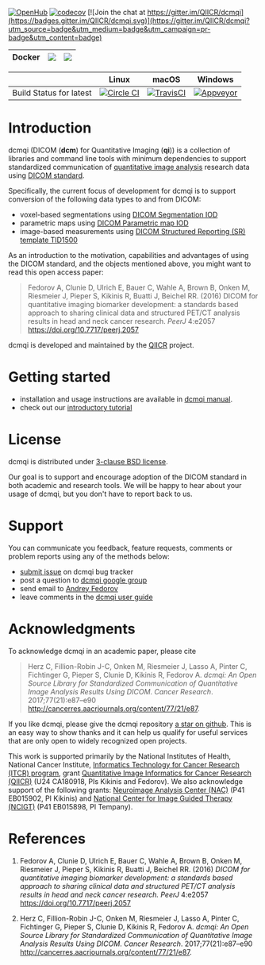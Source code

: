 [![OpenHub](https://www.openhub.net/p/dcmqi/widgets/project_thin_badge.gif)](https://www.openhub.net/p/dcmqi) [![codecov](https://codecov.io/gh/QIICR/dcmqi/branch/master/graph/badge.svg)](https://codecov.io/gh/QIICR/dcmqi) [![Join the chat at https://gitter.im/QIICR/dcmqi](https://badges.gitter.im/QIICR/dcmqi.svg)](https://gitter.im/QIICR/dcmqi?utm_source=badge&utm_medium=badge&utm_campaign=pr-badge&utm_content=badge)



| Docker | [![](https://images.microbadger.com/badges/version/qiicr/dcmqi:v1.2.0.svg)](https://microbadger.com/images/qiicr/dcmqi:v1.2.0) | [![](https://images.microbadger.com/badges/version/qiicr/dcmqi.svg)](https://microbadger.com/images/qiicr/dcmqi) |
|--------|--------------------------------------------------------------------------------------------------------------------------------|-------------------------------------------------------------------------------------------------------------------|

|              | Linux                                                                                                  | macOS                                                                                                | Windows                                                                                                                             |
|--------------|--------------------------------------------------------------------------------------------------------|-------------------------------------------------------------------------------------------------------|-------------------------------------------------------------------------------------------------------------------------------------|
| Build Status for latest | [![Circle CI](https://circleci.com/gh/QIICR/dcmqi.svg?style=svg)](https://circleci.com/gh/QIICR/dcmqi) | [![TravisCI](https://travis-ci.org/QIICR/dcmqi.svg?branch=master)](https://travis-ci.org/QIICR/dcmqi) | [![Appveyor](https://ci.appveyor.com/api/projects/status/04l87y2j6prboap7?svg=true)](https://ci.appveyor.com/project/fedorov/dcmqi) |

# Introduction

dcmqi (DICOM (**dcm**) for Quantitative Imaging (**qi**)) is a collection of libraries and command line tools with minimum dependencies to support standardized communication of [quantitative image analysis](http://journals.sagepub.com/doi/pdf/10.1177/0962280214537333) research data using [DICOM standard](https://en.wikipedia.org/wiki/DICOM).

Specifically, the current focus of development for dcmqi is to support conversion of the following data types to and from DICOM:
* voxel-based segmentations using [DICOM Segmentation IOD](http://dicom.nema.org/medical/dicom/current/output/chtml/part03/sect_A.51.html)
* parametric maps using [DICOM Parametric map IOD](http://dicom.nema.org/medical/dicom/current/output/chtml/part03/sect_A.75.html)
* image-based measurements using [DICOM Structured Reporting (SR) template TID1500](http://dicom.nema.org/medical/dicom/current/output/chtml/part16/chapter_A.html#sect_TID_1500)

As an introduction to the motivation, capabilities and advantages of using the DICOM standard, and the objects mentioned above, you might want to read this open access paper:

> Fedorov A, Clunie D, Ulrich E, Bauer C, Wahle A, Brown B, Onken M, Riesmeier J, Pieper S, Kikinis R, Buatti J, Beichel RR. (2016) DICOM for quantitative imaging biomarker development: a standards based approach to sharing clinical data and structured PET/CT analysis results in head and neck cancer research. *PeerJ* 4:e2057 https://doi.org/10.7717/peerj.2057

dcmqi is developed and maintained by the [QIICR](http://qiicr.org) project.

# Getting started

* installation and usage instructions are available in [dcmqi manual](https://qiicr.gitbooks.io/dcmqi-guide).
* check out our [introductory tutorial](http://qiicr.org/dcmqi-guide/tutorials/intro.html)

# License

dcmqi is distributed under [3-clause BSD license](https://github.com/QIICR/dcmqi/blob/master/LICENSE.txt).

Our goal is to support and encourage adoption of the DICOM standard in both academic and research tools. We will be happy to hear about your usage of dcmqi, but you don't have to report back to us.

# Support

You can communicate you feedback, feature requests, comments or problem reports using any of the methods below:
* [submit issue](https://github.com/QIICR/dcmqi/issues/new) on dcmqi bug tracker
* post a question to [dcmqi google
  group](https://groups.google.com/forum/#!forum/dcmqi)
* send email to [Andrey Fedorov](http://fedorov.github.io)
* leave comments in the [dcmqi user guide](https://qiicr.gitbooks.io/dcmqi-guide)

# Acknowledgments

To acknowledge dcmqi in an academic paper, please cite

> Herz C, Fillion-Robin J-C, Onken M, Riesmeier J, Lasso A, Pinter C, Fichtinger G, Pieper S, Clunie D, Kikinis R, Fedorov A.  _dcmqi: An Open Source Library for Standardized Communication of Quantitative Image Analysis Results Using DICOM_. *Cancer Research*. 2017;77(21):e87–e90 http://cancerres.aacrjournals.org/content/77/21/e87.

If you like dcmqi, please give the dcmqi repository [a star on github](https://help.github.com/articles/about-stars/). This is an easy way to show thanks and it can help us qualify for useful services that are only open to widely recognized open projects.

This work is supported primarily by the National Institutes of Health, National Cancer Institute, [Informatics Technology for Cancer Research (ITCR) program](https://itcr.nci.nih.gov/), grant [Quantitative Image Informatics for Cancer Research (QIICR)](http://qiicr.org) (U24 CA180918, PIs Kikinis and Fedorov). We also acknowledge support of the following grants: [Neuroimage Analysis Center (NAC)](http://nac.spl.harvard.edu/) (P41 EB015902, PI Kikinis) and [National Center for Image Guided Therapy (NCIGT)](http://ncigt.org) (P41 EB015898, PI Tempany).

# References

1. Fedorov A, Clunie D, Ulrich E, Bauer C, Wahle A, Brown B, Onken M, Riesmeier J, Pieper S, Kikinis R, Buatti J, Beichel RR. (2016) _DICOM for quantitative imaging biomarker development: a standards based approach to sharing clinical data and structured PET/CT analysis results in head and neck cancer research._ *PeerJ* 4:e2057 https://doi.org/10.7717/peerj.2057

2. Herz C, Fillion-Robin J-C, Onken M, Riesmeier J, Lasso A, Pinter C, Fichtinger G, Pieper S, Clunie D, Kikinis R, Fedorov A.  _dcmqi: An Open Source Library for Standardized Communication of Quantitative Image Analysis Results Using DICOM_. *Cancer Research*. 2017;77(21):e87–e90 http://cancerres.aacrjournals.org/content/77/21/e87.

